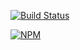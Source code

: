 [![Build Status](https://travis-ci.org/xingxiaodong1994/xxdUI.svg?branch=xingxiaodong)](https://travis-ci.org/xingxiaodong1994/xxdUI)

[![NPM](https://nodei.co/npm/<package>.png)](https://npmjs.org/package/<package>)